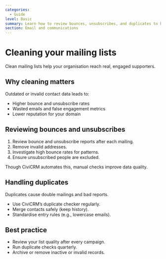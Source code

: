 ```yaml
---
categories:
  - Guide
level: Basic
summary: Learn how to review bounces, unsubscribes, and duplicates to keep your CiviMail lists clean and reliable.
section: Email and communications
---
```


# Cleaning your mailing lists

Clean mailing lists help your organisation reach real, engaged supporters.

## Why cleaning matters

Outdated or invalid contact data leads to:

- Higher bounce and unsubscribe rates  
- Wasted emails and false engagement metrics  
- Lower reputation for your domain  

## Reviewing bounces and unsubscribes

1. Review bounce and unsubscribe reports after each mailing.  
2. Remove invalid addresses.  
3. Investigate high bounce rates for patterns.  
4. Ensure unsubscribed people are excluded.  

Though CiviCRM automates this, manual checks improve data quality.

## Handling duplicates

Duplicates cause double mailings and bad reports.

- Use CiviCRM’s duplicate checker regularly.  
- Merge contacts safely (keep history).  
- Standardise entry rules (e.g., lowercase emails).

## Best practice

- Review your list quality after every campaign.  
- Run duplicate checks quarterly.  
- Archive or remove inactive or invalid records.

